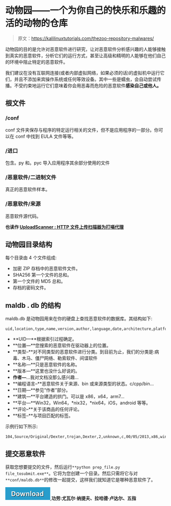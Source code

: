 # 动物园——一个为你自己的快乐和乐趣的活的动物的仓库

> 原文：<https://kalilinuxtutorials.com/thezoo-repository-malwares/>

动物园的目的是允许对恶意软件进行研究，让对恶意软件分析感兴趣的人能够接触到真实的恶意软件，分析它们的运行方式，甚至让高级和精明的人能够在他们自己的环境中阻止特定的恶意软件。

我们建议在没有互联网连接(或者内部虚拟网络，如果必须的话)的虚拟机中运行它们，并且不添加来宾操作系统或任何等效设备。其中一些是蠕虫，会自动尝试传播。不受约束地运行它们意味着你会用恶毒而危险的恶意软件**感染自己或他人。**

## **根文件**

### **/conf**

conf 文件夹保存与程序的特定运行相关的文件，但不是应用程序的一部分。你可以在 conf 中找到 EULA 文件等等。

### **/进口**

包含。py 和。pyc 导入应用程序其余部分使用的文件

### **/恶意软件/二进制文件**

真正的恶意软件样本。

### **/恶意软件/来源**

恶意软件源代码。

**也读作 [UploadScanner : HTTP 文件上传扫描器为打嗝代理](https://kalilinuxtutorials.com/uploadscanner-http-file-upload-scanner/)**

## **动物园目录结构**

每个目录由 4 个文件组成:

*   加密 ZIP 存档中的恶意软件文件。
*   SHA256 第一个文件的总和。
*   第一个文件的 MD5 总和。
*   存档的密码文件。

## **maldb . db 的结构**

maldb.db 是动物园用来在你的硬盘上查找恶意软件的数据库。其结构如下:

```
uid,location,type,name,version,author,language,date,architecture,platform,comments,tags
```

*   **UID—**根据索引过程确定。
*   **位置—**您搜索的恶意软件在驱动器上的位置。
*   **类型–**对不同类型的恶意软件进行分类。到目前为止，我们的分类是:病毒、木马、僵尸网络、勒索软件、间谍软件
*   **名称—**只是恶意软件的名称。
*   **版本—**这里也没什么好说的。
*   **作者—**…我对文档没那么感兴趣…
*   **编程语言–**恶意软件关于来源、bin 或来源类型的状态。c/cpp/bin…
*   **日期—**参见“作者”部分。
*   **建筑—**平台建造的拱门。可以是 x86，x64，arm7…
*   **平台—**Win32，Win64，*nix32，*nix64，iOS，android 等等。
*   **评论–**关于该商品的任何评论。
*   **标签–**与项目匹配的标签。

示例行如下所示:

```
104,Source/Original/Dexter,trojan,Dexter,2,unknown,c,00/05/2013,x86,win32,NULL,Source
```

## **提交恶意软件**

获取您想要提交的文件，然后运行`**python prep_file.py file_tosubmit.exe**`。它将为您创建一个目录。然后只需将它与对`**conf/maldb.db**`的修改一起提交，这样我们就知道它是哪种恶意软件了。

[![](img/d861a9096555aeb1980fc054015933d7.png) ](https://github.com/ytisf/theZoo) **功劳:尤瓦尔·纳提夫、拉哈德·卢达尔、五指**